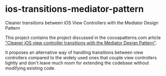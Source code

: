 ios-transitions-mediator-pattern
================================

Cleaner transitions between iOS View Controllers with the Mediator Design Pattern

This project contains the project discussed in the cocoapatterns.com article ["Cleaner iOS view controller transitions with the Mediator Design Pattern"](http://cocoapatterns.com/ios-transitions-mediator-pattern/).

It proposes an alternative way of handling transitions between view controllers compared to the widely used ones that couple view controllers tightly and don't leave much room for extending the codebase without modifying existing code.
